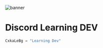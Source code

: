 ![banner](https://cdn.discordapp.com/attachments/975114305848623124/975518408831541278/banniere_kosuke.png) 

# Discord Learning DEV
 ```python
 CxkaLeBg = "Learning Dev"
 ```
